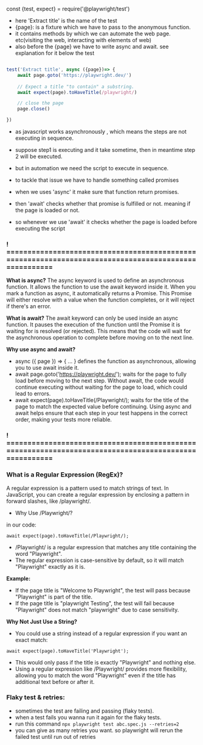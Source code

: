 const {test, expect} = require('@playwright/test')


* here 'Extract title' is the name of the test
* {page}: is a fixture which we have to pass to the anonymous function.
* it contains methods by which we can automate the web page. etc(visiting the web, interacting with elements of web)
* also before the {page} we have to write async and await. see explanation for it below the test

```javascript 

test('Extract title', async ({page})=> {
    await page.goto('https://playwright.dev/')
    
    // Expect a title "to contain" a substring.
    await expect(page).toHaveTitle(/playwright/)

    // close the page
    page.close()

})
```


* as javascript works asynchronously , which means the steps are not executing in sequence.
* suppose step1 is executing and it take sometime, then in meantime step 2 will be executed.
* but in automation we need the script to execute in sequence.
* to tackle that issue we have to handle something called promises

* when we uses 'async' it make sure that function return promises.
* then 'await' checks whether that promise is fulfilled or not. meaning if the page is loaded or not.
* so whenever we use 'await' it checks whether the page is loaded before executing the script  

### ! =====================================================================================================

**What is async?**
The async keyword is used to define an asynchronous function. It allows the function to use the await keyword inside it. 
When you mark a function as async, it automatically returns a Promise. 
This Promise will either resolve with a value when the function completes, or it will reject if there's an error.

**What is await?**
The await keyword can only be used inside an async function. 
It pauses the execution of the function until the Promise it is waiting for is resolved (or rejected). 
This means that the code will wait for the asynchronous operation to complete before moving on to the next line. 

**Why use async and await?**

* async ({ page }) => { ... } defines the function as asynchronous, allowing you to use await inside it.
* await page.goto('https://playwright.dev/'); waits for the page to fully load before moving to the next step. 
Without await, the code would continue executing without waiting for the page to load, which could lead to errors.
* await expect(page).toHaveTitle(/Playwright/); waits for the title of the page to match the expected value before continuing.
Using async and await helps ensure that each step in your test happens in the correct order, making your tests more reliable.

### ! =====================================================================================================

### What is a Regular Expression (RegEx)?
A regular expression is a pattern used to match strings of text. In JavaScript, you can create a regular expression by enclosing a pattern in forward slashes, like /playwright/.

* Why Use /Playwright/?

in our code:

`await expect(page).toHaveTitle(/Playwright/);`

* /Playwright/ is a regular expression that matches any title containing the word "Playwright".
* The regular expression is case-sensitive by default, so it will match "Playwright" exactly as it is.

**Example:**

* If the page title is "Welcome to Playwright", the test will pass because "Playwright" is part of the title.
* If the page title is "playwright Testing", the test will fail because "Playwright" does not match "playwright" due to case sensitivity.

**Why Not Just Use a String?**

* You could use a string instead of a regular expression if you want an exact match:

`await expect(page).toHaveTitle('Playwright');`

* This would only pass if the title is exactly "Playwright" and nothing else.
* Using a regular expression like /Playwright/ provides more flexibility, allowing you to match the word "Playwright" even if the title has additional text before or after it.

### Flaky test & retries:
* sometimes the test are failing and passing (flaky tests).
* when a test fails you wanna run it again for the flaky tests.
* run this command `npx playwright test abc.spec.js --retries=2`
* you can give as many retries you want. so playwright will rerun the failed test until run out of retries

